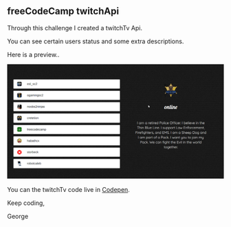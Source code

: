 
freeCodeCamp  twitchApi
-------------------------

Through this challenge I created a twitchTv Api.

You can see certain users status and some extra descriptions.

Here is a preview..

![Wiki search](twitch-preview.PNG)


You can the twitchTv code live in [Codepen](https://codepen.io/GeorgeLin/pen/awyOyG).

Keep coding,

George


